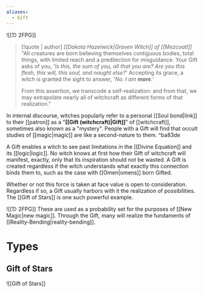```yaml
---
aliases:
  - Gift
---
```

![[⎋ 2FPG]]
> [!quote | author]  *[[Dakota Hazelwick|Graven Witch]] of [[Mezcoatl]]*
> "All creatures are born believing themselves contiguous bodies, total things, with limited reach and a predilection for misguidance. Your Gift asks of you, '*Is this, the sum of you, all that you are? Are you this flesh, this will, this soul, and naught else?*' Accepting its grace, a witch is granted the sight to answer, '*No. I am **more**.*' 
> 
> From this assertion, we transcode a self-realization: and from that, we may extrapolate nearly all of witchcraft as different forms of that realization."

In internal discourse, witches popularly refer to a personal [[Soul bond|link]] to their [[patron]] as a "**[[Gift (witchcraft)|Gift]]**" of [[witchcraft]], sometimes also known as a "mystery". People with a Gift will find that occult studies of [[magic|magic]] are like a second-nature to them. ^ba83de

A Gift enables a witch to see past limitations in the [[Divine Equation]] and its [[logic|logic]]. No witch knows at first how their Gift of witchcraft will manifest, exactly, only that its inspiration should not be wasted. A Gift is created regardless if the witch understands what exactly this connection binds them to, such as the case with [[Omen|omens]] born Gifted.

Whether or not this force is taken at face value is open to consideration. Regardless if so, a Gift usually harbors with it the realization of possibilities. The [[Gift of Stars]] is one such powerful example. 

![[⎋ 2FPG]]
These are used as a probability set for the purposes of [[New Magic|new magic]]. Through the Gift, many will realize the fundaments of [[Reality-Bending|reality-bending]].

# Types
## Gift of Stars
![[Gift of Stars]]




